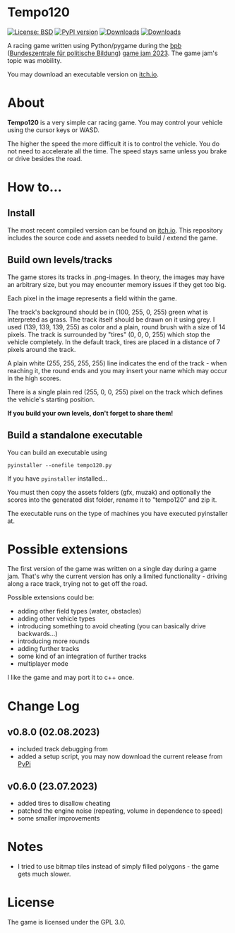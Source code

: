 # Tempo120

[![License: BSD](https://img.shields.io/badge/License-GNU%20GPL-blue)](https://github.com/dkrajzew/tempo120/blob/master/LICENSE)
[![PyPI version](https://badge.fury.io/py/tempo120.svg)](https://pypi.python.org/pypi/tempo120)
[![Downloads](https://pepy.tech/badge/tempo120)](https://pepy.tech/project/tempo120)
[![Downloads](https://static.pepy.tech/badge/tempo120/week)](https://pepy.tech/project/tempo120)


A racing game written using Python/pygame during the [bpb](https://www.bpb.de/) ([Bundeszentrale für politische Bildung](https://www.bpb.de/)) [game jam 2023](https://www.bpb.de/veranstaltungen/veranstaltungskalender/518950/bpb-game-jam-2023/). The game jam's topic was mobility.

You may download an executable version on [itch.io](https://dkrajzew.itch.io/tempo120).

# About

__Tempo120__ is a very simple car racing game. You may control your vehicle using the cursor keys or WASD.

The higher the speed the more difficult it is to control the vehicle. You do not need to accelerate all the time. The speed stays same unless you brake or drive besides the road.


# How to...

## Install

The most recent compiled version can be found on [itch.io](https://dkrajzew.itch.io/tempo120). This repository includes the source code and assets needed to build / extend the game.

## Build own levels/tracks

The game stores its tracks in .png-images. In theory, the images may have an arbitrary size, but you may encounter memory issues if they get too big.

Each pixel in the image represents a field within the game.

The track's background should be in (100, 255, 0, 255) green what is interpreted as grass. The track itself should be drawn on it using grey. I used (139, 139, 139, 255) as color and a plain, round brush with a size of 14 pixels. The track is surrounded by "tires" (0, 0, 0, 255) which stop the vehicle completely. In the default track, tires are placed in a distance of 7 pixels around the track.

A plain white (255, 255, 255, 255) line indicates the end of the track - when reaching it, the round ends and you may insert your name which may occur in the high scores.

There is a single plain red (255, 0, 0, 255) pixel on the track which defines the vehicle's starting position.

__If you build your own levels, don't forget to share them!__

## Build a standalone executable

You can build an executable using

```pyinstaller --onefile tempo120.py```

If you have ```pyinstaller``` installed...

You must then copy the assets folders (gfx, muzak) and optionally the scores into the generated dist folder, rename it to "tempo120" and zip it.

The executable runs on the type of machines you have executed pyinstaller at.


# Possible extensions

The first version of the game was written on a single day during a game jam. That's why the current version has only a limited functionality - driving along a race track, trying not to get off the road.

Possible extensions could be:

* adding other field types (water, obstacles)
* adding other vehicle types
* introducing something to avoid cheating (you can basically drive backwards...)
* introducing more rounds
* adding further tracks
* some kind of an integration of further tracks
* multiplayer mode

I like the game and may port it to c++ once.

# Change Log

## v0.8.0 (02.08.2023)

* included track debugging from
* added a setup script, you may now download the current release from [PyPi](https://pypi.org/project/degrotesque/)

## v0.6.0 (23.07.2023)

* added tires to disallow cheating
* patched the engine noise (repeating, volume in dependence to speed)
* some smaller improvements

# Notes

* I tried to use bitmap tiles instead of simply filled polygons - the game gets much slower.

# License

The game is licensed under the GPL 3.0.



